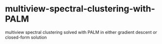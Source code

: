 # multiview-spectral-clustering-with-PALM
multiview spectral clustering solved with PALM in either gradient descent or closed-form solution
